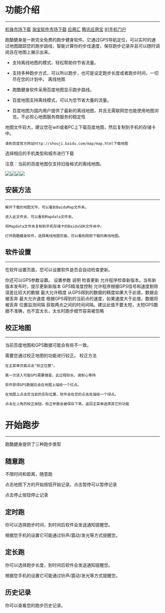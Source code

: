 # **功能介绍** #

----------
[机锋市场下载](http://apk.gfan.com/Product/App336690.html)
[淘宝软件市场下载](http://app.taobao.com/software/detail.htm?appId=28723)
[应用汇](http://www.appchina.com/app/com.colobu.flyrunner/)
[腾讯应用宝](http://android.myapp.com/android/appdetail.jsp?appid=586180&g_f=990935)
[91手机门户](http://apk.91.com/Soft/Android/com.colobu.flyrunner-1.0.1.html)


跑酷健身是一款完全免费的跑步健身软件。它通过GPS导航定位，可以实时的通过地图跟踪您的跑步路线，智能计算你的步伐速度，保存跑步记录并且可以随时调阅且在地图上展示出来。


- 支持离线地图的模式，轻松帮助你节省流量。

- 支持多种跑步方式，可以所以跑步，也可是设定跑步长度或者跑步时间，一切尽在您的计划中。
离线地图

- 跑酷健身软件采用百度地图显示跑步路线。

- 百度地图支持离线模式，可以为您节省大量的流量。

- 百度地图为国内用户提供了最新的离线地图，并且无需联网您也能使用地图浏览。不必担心地图服务商服务的稳定性

地图文件较大，建议您在wifi或者PC上下载百度地图，然后复制到手机的存储卡中。

	请到百度官方网站http://shouji.baidu.com/map/map.html下载地图

选择相应的手机类型和城市进行下载

注意：当前的百度地图仅支持旧版格式的离线地图。

![](assets/help/images/gui1.jpg)![](assets/help/images/gui2.jpg)![](assets/help/images/gui3.jpg)![](assets/help/images/gui4.jpg)

## **安装方法** ##

----------

    解开下载的地图文件，可以看到BaiduMap文件夹。

    进入此文件夹，可以看到Mapdata文件夹。

    将Mapdata文件夹复制到手机存储卡的BaiduSDK文件夹中。

    打开跑酷健身软件，选择离线地图页面，可以看到刚刚下载的离线地图。

## **软件设置** ##

----------


在软件设置页面，您可以设置软件是否会自动检查更新。

你还可以GPS参数设置。
设置参数 	说明
检查更新 	允许程序检查新版本。当有新版本发布时，提示更新新版本
GPS精准度控制 	允许程序根据GPS信号和速度剔除误差比较大的数据
最大允许精度 	从GPS得到的数据的精度如果大于此值，数据会被丢弃
最大允许速度 	根据GPS得到的当前点的速度，如果速度大于此值，数据将被丢弃
位置监测间隔 	获取两点之间的时间间隔。建议此值不要太短，太短GPS数据不准确，也不宜太长，太长时跑步细节容易被忽略


## **校正地图** ##

----------


当前百度地图和GPS数据可能会有些不一致。

需要您通过校正地图的功能进行较正。
校正方法

    在主菜单页面点击"校正位置"。

    第一次进入可能GPS需要搜星，此过程较长，请耐心等待

    软件获得GPS数据后会在地图上描绘一个红点。

    在地图上点击您当前的实际位置，软件会在您的点击处描绘一个绿点。

    点击左上角的校正按钮，校正参数会被保存下来。返回主菜单选择其它的功能


# **开始跑步** #

----------


跑酷健身提供了三种跑步类型
## **随意跑** ##

不限时间和距离，随意跑

点击地图下方的开始按钮开始记录。点击暂停可以暂停记录

点击停止按钮停止记录
## **定时跑** ##

你可以选择跑步时间，到时间后软件会发送通知提醒您。

根据您手机的设置它可能通过铃声/震动/发光等方式提醒您。
## **定长跑** ##

你可以选择跑步长度，到时间后软件会发送通知提醒您。

根据您手机的设置它可能通过铃声/震动/发光等方式提醒您。
## **历史记录** ##

你可以查看您的跑步历史记录。